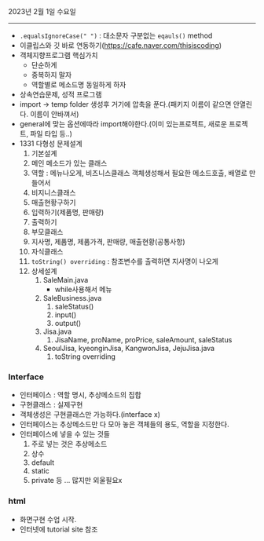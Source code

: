 2023년 2월 1일 수요일

---

- `.equalsIgnoreCase(" ")` : 대소문자 구분없는 `eqauls()` method
- 이클립스와 깃 바로 연동하기(https://cafe.naver.com/thisiscoding)
- 객체지향프로그램 핵심가치
  - 단순하게
  - 중복하지 말자
  - 역할별로 메소드명 동일하게 하자
- 상속연습문제, 성적 프로그램
- import -> temp folder 생성후 거기에 압축을 푼다.(패키지 이름이 같으면 안열린다. 이름이 안바껴서)
- general에 맞는 옵션에따라 import해야한다.(이미 있는프로젝트, 새로운 프로젝트, 파일 타입 등..)
- 1331 다형성 문제설계
  1. 기본설계
  1. 메인 메소드가 있는 클래스
  1. 역할 : 메뉴나오게, 비즈니스클래스 객체생성해서 필요한 메소드호출, 배열로 만들어서
  1. 비지니스클래스
  1. 매출현황구하기
  1. 입력하기(제품명, 판매량)
  1. 출력하기
  1. 부모클래스
  1. 지사명, 제품명, 제품가격, 판매량, 매출현황(공통사항)
  1. 자식클래스
  1. `toString() overriding` : 참조변수를 출력하면 지사명이 나오게
  1. 상세설계
     1. SaleMain.java
        - while사용해서 메뉴
     2. SaleBusiness.java
        1. saleStatus()
        2. input()
        3. output()
     3. Jisa.java
        1. JisaName, proName, proPrice, saleAmount, saleStatus
     4. SeoulJisa, kyeonginJisa, KangwonJisa, JejuJisa.java
        1. toString overriding

### Interface

- 인터페이스 : 역할 명시, 추상메소드의 집합
- 구현클래스 : 실제구현
- 객체생성은 구현클래스만 가능하다.(interface x)
- 인터페이스는 추상메소드만 다 모아 놓은 객체들의 용도, 역할을 지정한다.
- 인터페이스에 넣을 수 있는 것들
  1. 주로 넣는 것은 추상메소드
  2. 상수
  3. default
  4. static
  5. private 등 ... 많지만 외울필요x

### html

- 화면구현 수업 시작.
- 인터넷에 tutorial site 참조
